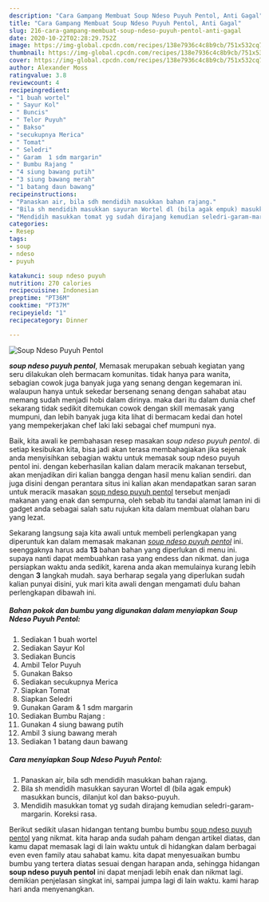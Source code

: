 ```yaml
---
description: "Cara Gampang Membuat Soup Ndeso Puyuh Pentol, Anti Gagal"
title: "Cara Gampang Membuat Soup Ndeso Puyuh Pentol, Anti Gagal"
slug: 216-cara-gampang-membuat-soup-ndeso-puyuh-pentol-anti-gagal
date: 2020-10-22T02:28:29.752Z
image: https://img-global.cpcdn.com/recipes/138e7936c4c8b9cb/751x532cq70/soup-ndeso-puyuh-pentol-foto-resep-utama.jpg
thumbnail: https://img-global.cpcdn.com/recipes/138e7936c4c8b9cb/751x532cq70/soup-ndeso-puyuh-pentol-foto-resep-utama.jpg
cover: https://img-global.cpcdn.com/recipes/138e7936c4c8b9cb/751x532cq70/soup-ndeso-puyuh-pentol-foto-resep-utama.jpg
author: Alexander Moss
ratingvalue: 3.8
reviewcount: 4
recipeingredient:
- "1 buah wortel"
- " Sayur Kol"
- " Buncis"
- " Telor Puyuh"
- " Bakso"
- "secukupnya Merica"
- " Tomat"
- " Seledri"
- " Garam  1 sdm margarin"
- " Bumbu Rajang "
- "4 siung bawang putih"
- "3 siung bawang merah"
- "1 batang daun bawang"
recipeinstructions:
- "Panaskan air, bila sdh mendidih masukkan bahan rajang."
- "Bila sh mendidih masukkan sayuran Wortel dl (bila agak empuk) masukkan buncis, dilanjut kol dan bakso-puyuh."
- "Mendidih masukkan tomat yg sudah dirajang kemudian seledri-garam-margarin. Koreksi rasa."
categories:
- Resep
tags:
- soup
- ndeso
- puyuh

katakunci: soup ndeso puyuh 
nutrition: 270 calories
recipecuisine: Indonesian
preptime: "PT36M"
cooktime: "PT37M"
recipeyield: "1"
recipecategory: Dinner

---
```



![Soup Ndeso Puyuh Pentol](https://img-global.cpcdn.com/recipes/138e7936c4c8b9cb/751x532cq70/soup-ndeso-puyuh-pentol-foto-resep-utama.jpg)

<b><i>soup ndeso puyuh pentol</i></b>, Memasak merupakan sebuah kegiatan yang seru dilakukan oleh bermacam komunitas. tidak hanya para wanita, sebagian cowok juga banyak juga yang senang dengan kegemaran ini. walaupun hanya untuk sekedar bersenang senang dengan sahabat atau memang sudah menjadi hobi dalam dirinya. maka dari itu dalam dunia chef sekarang tidak sedikit ditemukan cowok dengan skill memasak yang mumpuni, dan lebih banyak juga kita lihat di bermacam kedai dan hotel yang mempekerjakan chef laki laki sebagai chef mumpuni nya.

Baik, kita awali ke pembahasan resep masakan <i>soup ndeso puyuh pentol</i>. di setiap kesibukan kita, bisa jadi akan terasa membahagiakan jika sejenak anda menyisihkan sebagian waktu untuk memasak soup ndeso puyuh pentol ini. dengan keberhasilan kalian dalam meracik makanan tersebut, akan menjadikan diri kalian bangga dengan hasil menu kalian sendiri. dan juga disini dengan perantara situs ini kalian akan mendapatkan saran saran untuk meracik masakan <u>soup ndeso puyuh pentol</u> tersebut menjadi makanan yang enak dan sempurna, oleh sebab itu tandai alamat laman ini di gadget anda sebagai salah satu rujukan kita dalam membuat olahan baru yang lezat.




Sekarang langsung saja kita awali untuk membeli perlengkapan yang diperuntuk kan dalam memasak makanan <u><i>soup ndeso puyuh pentol</i></u> ini. seenggaknya harus ada <b>13</b> bahan bahan yang diperlukan di menu ini. supaya nanti dapat membuahkan rasa yang endess dan nikmat. dan juga persiapkan waktu anda sedikit, karena anda akan memulainya kurang lebih dengan <b>3</b> langkah mudah. saya berharap segala yang diperlukan sudah kalian punyai disini, yuk mari kita awali dengan mengamati dulu bahan perlengkapan dibawah ini.

<!--inarticleads1-->

##### Bahan pokok dan bumbu yang digunakan dalam menyiapkan Soup Ndeso Puyuh Pentol:

1. Sediakan 1 buah wortel
1. Sediakan  Sayur Kol
1. Sediakan  Buncis
1. Ambil  Telor Puyuh
1. Gunakan  Bakso
1. Sediakan secukupnya Merica
1. Siapkan  Tomat
1. Siapkan  Seledri
1. Gunakan  Garam &amp; 1 sdm margarin
1. Sediakan  Bumbu Rajang :
1. Gunakan 4 siung bawang putih
1. Ambil 3 siung bawang merah
1. Sediakan 1 batang daun bawang




<!--inarticleads2-->

##### Cara menyiapkan Soup Ndeso Puyuh Pentol:

1. Panaskan air, bila sdh mendidih masukkan bahan rajang.
1. Bila sh mendidih masukkan sayuran Wortel dl (bila agak empuk) masukkan buncis, dilanjut kol dan bakso-puyuh.
1. Mendidih masukkan tomat yg sudah dirajang kemudian seledri-garam-margarin. Koreksi rasa.




Berikut sedikit ulasan hidangan tentang bumbu bumbu <u>soup ndeso puyuh pentol</u> yang nikmat. kita harap anda sudah paham dengan artikel diatas, dan kamu dapat memasak lagi di lain waktu untuk di hidangkan dalam berbagai even even family atau sahabat kamu. kita dapat menyesuaikan bumbu bumbu yang tertera diatas sesuai dengan harapan anda, sehingga hidangan <b>soup ndeso puyuh pentol</b> ini dapat menjadi lebih enak dan nikmat lagi. demikian penjelasan singkat ini, sampai jumpa lagi di lain waktu. kami harap hari anda menyenangkan.
